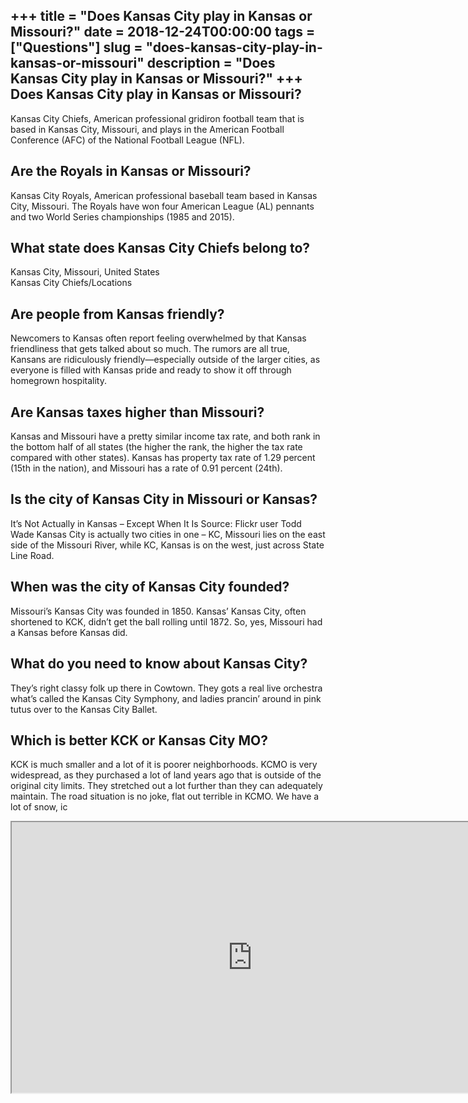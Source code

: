 +++
title = "Does Kansas City play in Kansas or Missouri?"
date = 2018-12-24T00:00:00
tags = ["Questions"]
slug = "does-kansas-city-play-in-kansas-or-missouri"
description = "Does Kansas City play in Kansas or Missouri?"
+++
Does Kansas City play in Kansas or Missouri?
--------------------------------------------

Kansas City Chiefs, American professional gridiron football team that is based in Kansas City, Missouri, and plays in the American Football Conference (AFC) of the National Football League (NFL).

Are the Royals in Kansas or Missouri?
-------------------------------------

Kansas City Royals, American professional baseball team based in Kansas City, Missouri. The Royals have won four American League (AL) pennants and two World Series championships (1985 and 2015).

What state does Kansas City Chiefs belong to?
---------------------------------------------

Kansas City, Missouri, United States  
Kansas City Chiefs/Locations

Are people from Kansas friendly?
--------------------------------

Newcomers to Kansas often report feeling overwhelmed by that Kansas friendliness that gets talked about so much. The rumors are all true, Kansans are ridiculously friendly—especially outside of the larger cities, as everyone is filled with Kansas pride and ready to show it off through homegrown hospitality.

Are Kansas taxes higher than Missouri?
--------------------------------------

Kansas and Missouri have a pretty similar income tax rate, and both rank in the bottom half of all states (the higher the rank, the higher the tax rate compared with other states). Kansas has property tax rate of 1.29 percent (15th in the nation), and Missouri has a rate of 0.91 percent (24th).

Is the city of Kansas City in Missouri or Kansas?
-------------------------------------------------

It’s Not Actually in Kansas – Except When It Is Source: Flickr user Todd Wade Kansas City is actually two cities in one – KC, Missouri lies on the east side of the Missouri River, while KC, Kansas is on the west, just across State Line Road.

When was the city of Kansas City founded?
-----------------------------------------

Missouri’s Kansas City was founded in 1850. Kansas’ Kansas City, often shortened to KCK, didn’t get the ball rolling until 1872. So, yes, Missouri had a Kansas before Kansas did.

What do you need to know about Kansas City?
-------------------------------------------

They’s right classy folk up there in Cowtown. They gots a real live orchestra what’s called the Kansas City Symphony, and ladies prancin’ around in pink tutus over to the Kansas City Ballet.

Which is better KCK or Kansas City MO?
--------------------------------------

KCK is much smaller and a lot of it is poorer neighborhoods. KCMO is very widespread, as they purchased a lot of land years ago that is outside of the original city limits. They stretched out a lot further than they can adequately maintain. The road situation is no joke, flat out terrible in KCMO. We have a lot of snow, ic

<iframe allow="accelerometer; autoplay; clipboard-write; encrypted-media; gyroscope; picture-in-picture" allowfullscreen="" class="__youtube_prefs__  epyt-is-override  no-lazyload" data-no-lazy="1" data-origheight="433" data-origwidth="770" data-skipgform_ajax_framebjll="" height="433" id="_ytid_89480" loading="lazy" src="https://www.youtube.com/embed/vSvC6Jf18m8?enablejsapi=1&autoplay=0&cc_load_policy=0&cc_lang_pref=&iv_load_policy=1&loop=0&modestbranding=0&rel=1&fs=1&playsinline=0&autohide=2&theme=dark&color=red&controls=1&" title="YouTube player" width="770"></iframe>